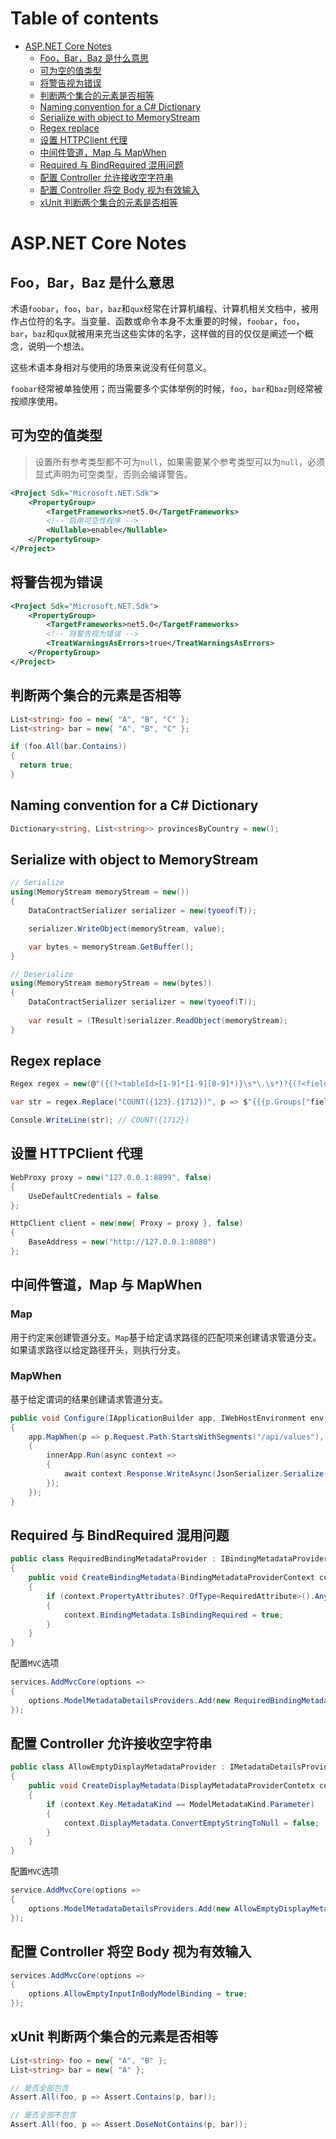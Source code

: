 # Table of contents

- [ASP.NET Core Notes](#ASP.NET-Core-Notes)
  - [Foo，Bar，Baz 是什么意思](#Foo，Bar，Baz-是什么意思)
  - [可为空的值类型](#可为空的值类型)
  - [将警告视为错误](#将警告视为错误)
  - [判断两个集合的元素是否相等](#判断两个集合的元素是否相等)
  - [Naming convention for a C# Dictionary](#Naming-convention-for-a-C#-Dictionary)
  - [Serialize with object to MemoryStream](#Serialize-with-object-to-MemoryStream)
  - [Regex replace](#Regex-replace)
  - [设置 HTTPClient 代理](#设置-HTTPClient-代理)
  - [中间件管道，Map 与 MapWhen](#中间件管道，Map-与-MapWhen)
  - [Required 与 BindRequired 混用问题](#Required-与-BindRequired-混用问题)
  - [配置 Controller 允许接收空字符串](#配置-Controller-允许接收空字符串)
  - [配置 Controller 将空 Body 视为有效输入](#配置-Controller-将空-Body-视为有效输入)
  - [xUnit 判断两个集合的元素是否相等](#xUnit-判断两个集合的元素是否相等)

# ASP.NET Core Notes

## Foo，Bar，Baz 是什么意思

术语`foobar`，`foo`，`bar`，`baz`和`qux`经常在计算机编程、计算机相关文档中，被用作占位符的名字。当变量、函数或命令本身不太重要的时候，`foobar`，`foo`，`bar`，`baz`和`qux`就被用来充当这些实体的名字，这样做的目的仅仅是阐述一个概念，说明一个想法。

这些术语本身相对与使用的场景来说没有任何意义。

`foobar`经常被单独使用；而当需要多个实体举例的时候，`foo`，`bar`和`baz`则经常被按顺序使用。

## 可为空的值类型

> 设置所有参考类型都不可为`null`，如果需要某个参考类型可以为`null`，必须显式声明为可空类型，否则会编译警告。

```xml
<Project Sdk="Microsoft.NET.Sdk">
    <PropertyGroup>
        <TargetFrameworks>net5.0</TargetFrameworks>
        <!-- 启用可空性程序 -->
        <Nullable>enable</Nullable>
    </PropertyGroup>
</Project>
```

## 将警告视为错误

```xml
<Project Sdk="Microsoft.NET.Sdk">
    <PropertyGroup>
        <TargetFrameworks>net5.0</TargetFrameworks>
        <!-- 将警告视为错误 -->
        <TreatWarningsAsErrors>true</TreatWarningsAsErrors>
    </PropertyGroup>
</Project>
```

## 判断两个集合的元素是否相等

```csharp
List<string> foo = new{ "A", "B", "C" };
List<string> bar = new{ "A", "B", "C" };

if (foo.All(bar.Contains))
{
  return true;
}
```

## Naming convention for a C# Dictionary

```csharp
Dictionary<string, List<string>> provincesByCountry = new();
```

## Serialize with object to MemoryStream

```csharp
// Serialize
using(MemoryStream memoryStream = new())
{
    DataContractSerializer serializer = new(tyoeof(T));

    serializer.WriteObject(memoryStream, value);

    var bytes = memoryStream.GetBuffer();
}

// Deserialize
using(MemoryStream memoryStream = new(bytes))
{
    DataContractSerializer serializer = new(tyoeof(T));
    
    var result = (TResult)serializer.ReadObject(memoryStream);
}
```

## Regex replace

```csharp
Regex regex = new(@"({(?<tableId>[1-9]*[1-9][0-9]*)}\s*\.\s*)?{(?<fieldId>[1-9]*[1-9][0-9]*)}", RegexOptions.Compiled);

var str = regex.Replace("COUNT({123}.{1712})", p => $"{{{p.Groups["fieldId"].Value}}}");

Console.WriteLine(str); // COUNT({1712})
```

## 设置 HTTPClient 代理

```csharp
WebProxy proxy = new("127.0.0.1:8899", false)
{
    UseDefaultCredentials = false
};

HttpClient client = new(new{ Proxy = proxy }, false)
{
    BaseAddress = new("http://127.0.0.1:8080")
};
```

## 中间件管道，Map 与 MapWhen

### Map

用于约定来创建管道分支。`Map`基于给定请求路径的匹配项来创建请求管道分支。如果请求路径以给定路径开头，则执行分支。

### MapWhen

基于给定谓词的结果创建请求管道分支。

```csharp
public void Configure(IApplicationBuilder app, IWebHostEnvironment env)
{
    app.MapWhen(p => p.Request.Path.StartsWithSegments("/api/values"), innerApp =>
    {
        innerApp.Run(async context =>
        {
            await context.Response.WriteAsync(JsonSerializer.Serialize(new string[] { "value1", "value2" }));
        });
    });
}
```

## Required 与 BindRequired 混用问题

```csharp
public class RequiredBindingMetadataProvider : IBindingMetadataProvider
{
    public void CreateBindingMetadata(BindingMetadataProviderContext context)
    {
        if (context.PropertyAttributes?.OfType<RequiredAttribute>().Any() ?? false)
        {
            context.BindingMetadata.IsBindingRequired = true;
        }
    }
}
```

配置`MVC`选项

```csharp
services.AddMvcCore(options =>
{
    options.ModelMetadataDetailsProviders.Add(new RequiredBindingMetadataProvider());
});
```

## 配置 Controller 允许接收空字符串

```csharp
public class AllowEmptyDisplayMetadataProvider : IMetadataDetailsProvider, IDisplayMetadataProvider
{
    public void CreateDisplayMetadata(DisplayMetadataProviderContetx context)
    {
        if (context.Key.MetadataKind == ModelMetadataKind.Parameter)
        {
            context.DisplayMetadata.ConvertEmptyStringToNull = false;
        }
    }
}
```

配置`MVC`选项

```csharp
service.AddMvcCore(options =>
{
    options.ModelMetadataDetailsProviders.Add(new AllowEmptyDisplayMetadataProvider());
});
```

## 配置 Controller 将空 Body 视为有效输入

```csharp
services.AddMvcCore(options =>
{
    options.AllowEmptyInputInBodyModelBinding = true;
});
```

## xUnit 判断两个集合的元素是否相等

```csharp
List<string> foo = new{ "A", "B" };
List<string> bar = new{ "A" };

// 是否全部包含
Assert.All(foo, p => Assert.Contains(p, bar));

// 是否全部不包含
Assert.All(foo, p => Assert.DoseNotContains(p, bar));
```
